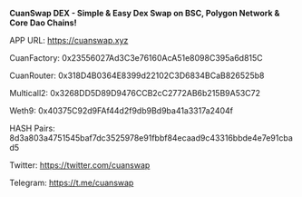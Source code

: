 <strong>CuanSwap DEX - Simple & Easy Dex Swap on BSC, Polygon Network & Core Dao Chains!</strong>

APP URL: https://cuanswap.xyz

CuanFactory: 0x23556027Ad3C3e76160AcA51e8098C395a6d815C

CuanRouter: 0x318D4B0364E8399d22102C3D6834BCaB826525b8

Multicall2: 0x3268DD5D89D9476CCB2cC2772AB6b215B9A53C72

Weth9: 0x40375C92d9FAf44d2f9db9Bd9ba41a3317a2404f

HASH Pairs: 8d3a803a4751545baf7dc3525978e91fbbf84ecaad9c43316bbde4e7e91cbad5

Twitter: https://twitter.com/cuanswap

Telegram: https://t.me/cuanswap
